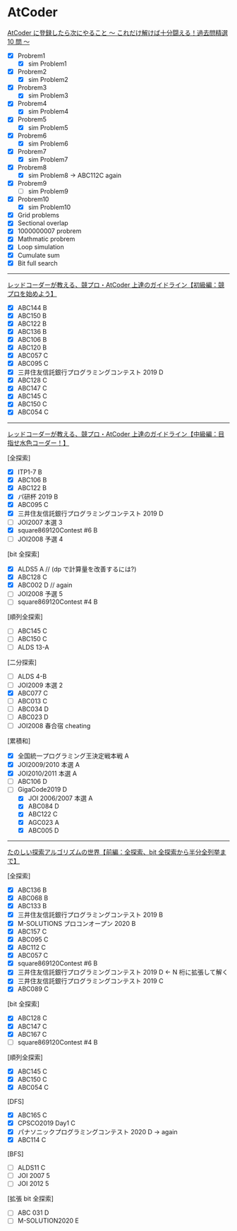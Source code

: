 # AtCoder

[AtCoder に登録したら次にやること ～ これだけ解けば十分闘える！過去問精選 10 問 ～](https://qiita.com/drken/items/fd4e5e3630d0f5859067)

- [x] Probrem1
  - [x] sim Problem1
- [x] Probrem2
  - [x] sim Problem2
- [x] Probrem3
  - [x] sim Problem3
- [x] Probrem4
  - [x] sim Problem4
- [x] Probrem5
  - [x] sim Problem5
- [x] Probrem6
  - [x] sim Problem6
- [x] Probrem7
  - [x] sim Problem7
- [x] Probrem8
  - [x] sim Problem8 -> ABC112C again
- [x] Probrem9
  - [ ] sim Problem9
- [x] Probrem10
  - [x] sim Problem10
- [x] Grid problems
- [x] Sectional overlap
- [x] 1000000007 probrem
- [x] Mathmatic probrem
- [x] Loop simulation
- [x] Cumulate sum
- [x] Bit full search

---

[レッドコーダーが教える、競プロ・AtCoder 上達のガイドライン【初級編：競プロを始めよう】](https://qiita.com/e869120/items/f1c6f98364d1443148b3)

- [x] ABC144 B
- [x] ABC150 B
- [x] ABC122 B
- [x] ABC136 B
- [x] ABC106 B
- [x] ABC120 B
- [x] ABC057 C
- [x] ABC095 C
- [x] 三井住友信託銀行プログラミングコンテスト 2019 D
- [x] ABC128 C
- [x] ABC147 C
- [x] ABC145 C
- [x] ABC150 C
- [x] ABC054 C

---

[レッドコーダーが教える、競プロ・AtCoder 上達のガイドライン【中級編：目指せ水色コーダー！】](https://qiita.com/e869120/items/eb50fdaece12be418faa)

[全探索]

- [x] ITP1-7 B
- [x] ABC106 B
- [x] ABC122 B
- [x] パ研杯 2019 B
- [x] ABC095 C
- [x] 三井住友信託銀行プログラミングコンテスト 2019 D
- [ ] JOI2007 本選 3
- [x] square869120Contest #6 B
- [ ] JOI2008 予選 4

[bit 全探索]

- [x] ALDS5 A // (dp で計算量を改善するには?)
- [x] ABC128 C
- [x] ABC002 D // again
- [ ] JOI2008 予選 5
- [ ] square869120Contest #4 B

[順列全探索]

- [ ] ABC145 C
- [ ] ABC150 C
- [ ] ALDS 13-A

[二分探索]

- [ ] ALDS 4-B
- [ ] JOI2009 本選 2
- [x] ABC077 C
- [ ] ABC013 C
- [ ] ABC034 D
- [ ] ABC023 D
- [ ] JOI2008 春合宿 cheating

[累積和]

- [x] 全国統一プログラミング王決定戦本戦 A
- [x] JOI2009/2010 本選 A
- [x] JOI2010/2011 本選 A
- [ ] ABC106 D
- [ ] GigaCode2019 D
  - [x] JOI 2006/2007 本選 A
  - [x] ABC084 D
  - [x] ABC122 C
  - [x] AGC023 A
  - [x] ABC005 D

---

[たのしい探索アルゴリズムの世界【前編：全探索、bit 全探索から半分全列挙まで】](https://qiita.com/e869120/items/25cb52ba47be0fd418d6)

[全探索]

- [x] ABC136 B
- [x] ABC068 B
- [x] ABC133 B
- [x] 三井住友信託銀行プログラミングコンテスト 2019 B
- [x] M-SOLUTIONS プロコンオープン 2020 B
- [x] ABC157 C
- [x] ABC095 C
- [x] ABC112 C
- [x] ABC057 C
- [x] square869120Contest #6 B
- [x] 三井住友信託銀行プログラミングコンテスト 2019 D <- N 桁に拡張して解く
- [x] 三井住友信託銀行プログラミングコンテスト 2019 C
- [x] ABC089 C

[bit 全探索]

- [x] ABC128 C
- [x] ABC147 C
- [x] ABC167 C
- [ ] square869120Contest #4 B

[順列全探索]

- [x] ABC145 C
- [x] ABC150 C
- [x] ABC054 C

[DFS]

- [x] ABC165 C
- [x] CPSCO2019 Day1 C
- [x] パナソニックプログラミングコンテスト 2020 D -> again
- [x] ABC114 C

[BFS]

- [ ] ALDS11 C
- [ ] JOI 2007 5
- [ ] JOI 2012 5

[拡張 bit 全探索]

- [ ] ABC 031 D
- [ ] M-SOLUTION2020 E
